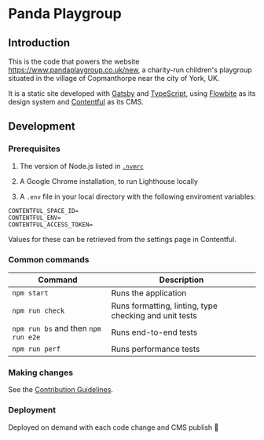 # Panda Playgroup

## Introduction

This is the code that powers the website https://www.pandaplaygroup.co.uk/new, a charity-run children's playgroup situated in the village of Copmanthorpe near the city of York, UK.

It is a static site developed with [Gatsby](https://www.gatsbyjs.com/) and [TypeScript](https://www.typescriptlang.org/), using [Flowbite](https://flowbite.com/) as its design system and [Contentful](https://www.contentful.com/) as its CMS.

## Development

### Prerequisites

1. The version of Node.js listed in [`.nvmrc`](../.nvmrc)

2. A Google Chrome installation, to run Lighthouse locally

3. A `.env` file in your local directory with the following enviroment variables:

```
CONTENTFUL_SPACE_ID=
CONTENTFUL_ENV=
CONTENTFUL_ACCESS_TOKEN=
```

Values for these can be retrieved from the settings page in Contentful.

### Common commands

| Command                             | Description                                            |
| ----------------------------------- | ------------------------------------------------------ |
| `npm start`                         | Runs the application                                   |
| `npm run check`                     | Runs formatting, linting, type checking and unit tests |
| `npm run bs` and then `npm run e2e` | Runs end-to-end tests                                  |
| `npm run perf`                      | Runs performance tests                                 |

### Making changes

See the [Contribution Guidelines](./CONTRIBUTING.md).

### Deployment

Deployed on demand with each code change and CMS publish 🚀
